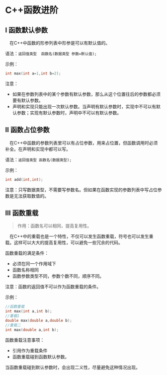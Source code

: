# C++函数进阶

## Ⅰ 函数默认参数

&emsp;在C++中函数的形参列表中形参是可以有默认值的。

语法：`返回值类型  函数名(数据类型 参数=默认值);`

示例：

```c++
int max(int a=1,int b=2);
```

注意：

- 如果在参数列表中的某个参数有默认参数，那么从这个位置往后的参数都必须要有默认参数。
- 声明和实现只能出现一次默认参数。当声明有默认参数时，实现中不可以有默认参数；实现有默认参数时，声明中不可以有默认参数。

## Ⅱ 函数占位参数

&emsp;在C++中函数的参数列表里可以有占位参数，用来占位置，但函数调用时必须补全。在声明和实现中都可以写。

语法：`返回值类型 函数名(数据类型);`

示例：

```c++
int add(int,int);
```

注意：只写数据类型，不需要写参数名。但如果在函数实现的参数列表中写占位参数是无法获取数值的。

## Ⅲ 函数重载

> 作用：函数名可以相同，提高复用性。

&emsp;在C++中的重载也是一个特性，不仅可以发生函数重载，符号也可以发生重载。这样可以大大的提高复用性，可以避免一些冗余的代码。

函数重载的满足条件：

- 必须在同一个作用域下
- 函数名称相同
- 函数参数类型不同，参数个数不同，顺序不同。

注意：函数的返回值不可以作为函数重载的条件。

示例：

```c++
//函数重载
int max(int a,int b);
//重载1
double max(double a,double b);
//重载二
int max(double a,int b);
```

函数重载注意事项：

- 引用作为重载条件
- 函数重载碰到函数默认参数。

当函数重载碰到默认参数时，会出现二义性，尽量避免这种情况出现。